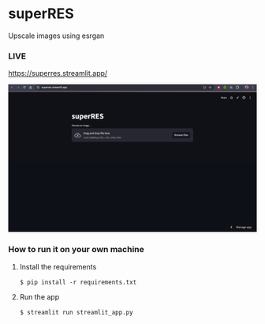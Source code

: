 # superRES
Upscale images using esrgan

### LIVE
https://superres.streamlit.app/

![Preview](Preview.jpg)

### How to run it on your own machine

1. Install the requirements

   ```
   $ pip install -r requirements.txt
   ```

2. Run the app

   ```
   $ streamlit run streamlit_app.py
   ```
